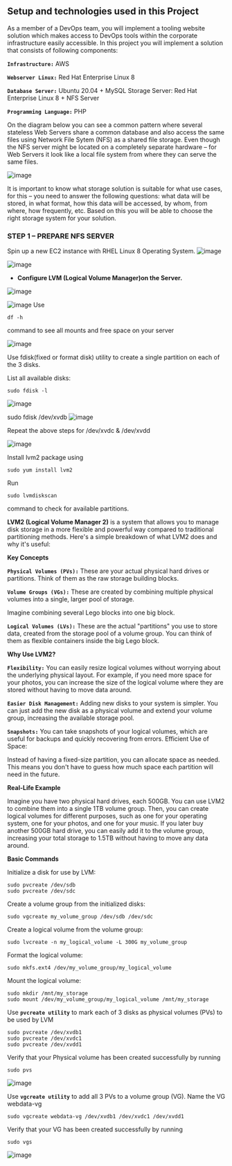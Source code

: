 ## Setup and technologies used in this Project


As a member of a DevOps team, you will implement a tooling website solution which makes access to DevOps tools within the corporate infrastructure easily accessible.
In this project you will implement a solution that consists of following components:

**`Infrastructure:`** AWS

**`Webserver Linux:`** Red Hat Enterprise Linux 8

**`Database Server:`** Ubuntu 20.04 + MySQL
Storage Server: Red Hat Enterprise Linux 8 + NFS Server

**`Programming Language:`** PHP

On the diagram below you can see a common pattern where several stateless Web Servers share a common database and also access the same files using Network File Sytem (NFS) as a shared file storage. Even though the NFS server might be located on a completely separate hardware – for Web Servers it look like a local file system from where they can serve the same files.

![image](./Screenshots/Snipaste_2024-06-28_11-06-14.png)

It is important to know what storage solution is suitable for what use cases, for this – you need to answer the following questions: what data will be stored, in what format, how this data will be accessed, by whom, from where, how frequently, etc. Based on this you will be able to choose the right storage system for your solution.

### STEP 1 – PREPARE NFS SERVER

Spin up a new EC2 instance with RHEL Linux 8 Operating System.
![image](./Screenshots/new-server.png)

![image](./Screenshots/new-server-running.png)

- **Configure LVM (Logical Volume Manager)on the Server.**


![image](./Screenshots/volumes.png)

![image](./Screenshots/fdisk.png)
Use 
```
df -h 
```
command to see all mounts and free space on your server

![image](./Screenshots/freespace.png)


Use fdisk(fixed or format disk) utility to create a single partition on each of the 3 disks.

List all available disks:
```
sudo fdisk -l
```
![image](./Screenshots/fdisk-l.png)

sudo fdisk /dev/xvdb
![image](./Screenshots/partitioned.png)

Repeat the above steps for /dev/xvdc & /dev/xvdd

![image](./Screenshots/partitionscreated.png)

Install lvm2 package using 
```
sudo yum install lvm2
```
Run 
```
sudo lvmdiskscan
```
 command to check for available partitions.

 **LVM2 (Logical Volume Manager 2)** is a system that allows you to manage disk storage in a more flexible and powerful way compared to traditional partitioning methods. Here's a simple breakdown of what LVM2 does and why it's useful:

**Key Concepts**

**`Physical Volumes (PVs):`**
These are your actual physical hard drives or partitions.
Think of them as the raw storage building blocks.

**`Volume Groups (VGs):`**
These are created by combining multiple physical volumes into a single, larger pool of storage.

Imagine combining several Lego blocks into one big block.

**`Logical Volumes (LVs):`**
These are the actual "partitions" you use to store data, created from the storage pool of a volume group.
You can think of them as flexible containers inside the big Lego block.

**Why Use LVM2?**

**`Flexibility:`**
You can easily resize logical volumes without worrying about the underlying physical layout.
For example, if you need more space for your photos, you can increase the size of the logical volume where they are stored without having to move data around.

**`Easier Disk Management:`**
Adding new disks to your system is simpler. You can just add the new disk as a physical volume and extend your volume group, increasing the available storage pool.

**`Snapshots:`**
You can take snapshots of your logical volumes, which are useful for backups and quickly recovering from errors.
Efficient Use of Space:

Instead of having a fixed-size partition, you can allocate space as needed. This means you don't have to guess how much space each partition will need in the future.

**Real-Life Example**

Imagine you have two physical hard drives, each 500GB. You can use LVM2 to combine them into a single 1TB volume group. Then, you can create logical volumes for different purposes, such as one for your operating system, one for your photos, and one for your music. If you later buy another 500GB hard drive, you can easily add it to the volume group, increasing your total storage to 1.5TB without having to move any data around.

**Basic Commands**

Initialize a disk for use by LVM:
```
sudo pvcreate /dev/sdb
sudo pvcreate /dev/sdc
```

Create a volume group from the initialized disks:
```
sudo vgcreate my_volume_group /dev/sdb /dev/sdc
```

Create a logical volume from the volume group:
```
sudo lvcreate -n my_logical_volume -L 300G my_volume_group
```
Format the logical volume:
```
sudo mkfs.ext4 /dev/my_volume_group/my_logical_volume
```

Mount the logical volume:
```
sudo mkdir /mnt/my_storage
sudo mount /dev/my_volume_group/my_logical_volume /mnt/my_storage
```

Use **`pvcreate utility`** to mark each of 3 disks as physical volumes (PVs) to be used by LVM

```
sudo pvcreate /dev/xvdb1
sudo pvcreate /dev/xvdc1
sudo pvcreate /dev/xvdd1
```

Verify that your Physical volume has been created successfully by running 
```
sudo pvs
```
![image](./Screenshots/pvs.png)

Use **`vgcreate utility`** to add all 3 PVs to a volume group (VG). Name the VG webdata-vg

```
sudo vgcreate webdata-vg /dev/xvdb1 /dev/xvdc1 /dev/xvdd1
```

Verify that your VG has been created successfully by running 
```
sudo vgs
```
![image](./Screenshots/vgs.png)